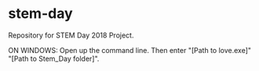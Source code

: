 # stem-day
Repository for STEM Day 2018 Project.

ON WINDOWS: 
Open up the command line. Then enter "[Path to love.exe]" "[Path to Stem_Day folder]".
